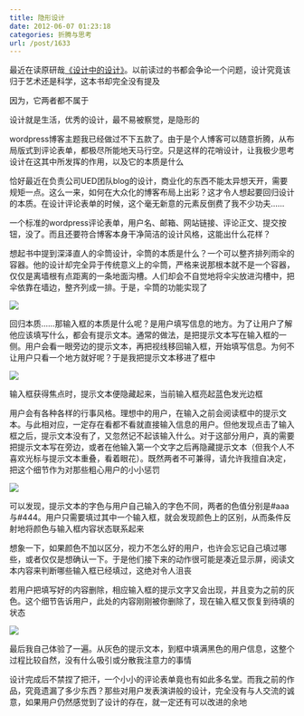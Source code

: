 ```yaml
---
title: 隐形设计
date: 2012-06-07 01:23:18
categories: 折腾与思考
url: /post/1633
---
```


最近在读原研哉[《设计中的设计》](http://book.douban.com/subject/1941558/ "原研哉《设计中的设计》")。以前读过的书都会争论一个问题，设计究竟该归于艺术还是科学，这本书却完全没有提及

因为，它两者都不属于

设计就是生活，优秀的设计，最不易被察觉，是隐形的

wordpress博客主题我已经做过不下五款了。由于是个人博客可以随意折腾，从布局版式到评论表单，都极尽所能地天马行空。只是这样的花哨设计，让我极少思考设计在这其中所发挥的作用，以及它的本质是什么

恰好最近在负责公司UED团队blog的设计，商业化的东西不能太异想天开，需要规矩一点。这么一来，如何在大众化的博客布局上出彩？这才令人想起要回归设计的本质。在设计评论表单的时候，这个毫无新意的元素反倒费了我不少功夫……

一个标准的wordpress评论表单，用户名、邮箱、网站链接、评论正文、提交按钮，没了。而且还要符合博客本身干净简洁的设计风格，这能出什么花样？

想起书中提到深泽直人的伞筒设计，伞筒的本质是什么？一个可以整齐排列雨伞的容器。他的设计却完全异于传统意义上的伞筒，严格来说那根本就不是一个容器，仅仅是离墙根有点距离的一条地面沟槽。人们却会不自觉地将伞尖放进沟槽中，把伞依靠在墙边，整齐列成一排。于是，伞筒的功能实现了

![](http://qiniu.colacdn.com/img/posts/2012-06/06-07/1.jpg)

回归本质……那输入框的本质是什么呢？是用户填写信息的地方。为了让用户了解他应该填写什么，都会有提示文本。通常的做法，是把提示文本写在输入框的一侧。用户会看一眼旁边的提示文本，再把视线移回输入框，开始填写信息。为何不让用户只看一个地方就好呢？于是我把提示文本移进了框中

![](http://qiniu.colacdn.com/img/posts/2012-06/06-07/2.jpg)

输入框获得焦点时，提示文本便隐藏起来，当前输入框亮起蓝色发光边框

用户会有各种各样的行事风格。理想中的用户，在输入之前会阅读框中的提示文本。与此相对应，一定存在看都不看就直接输入信息的用户。但他发现点击了输入框之后，提示文本没有了，又忽然记不起该输入什么。对于这部分用户，真的需要把提示文本写在旁边，或者在他输入第一个文字之后再隐藏提示文本（但我个人不喜欢光标与提示文本重叠，看着眼花）。既然两者不可兼得，请允许我擅自决定，把这个细节作为对那些粗心用户的小小惩罚

![](http://qiniu.colacdn.com/img/posts/2012-06/06-07/3.jpg)

可以发现，提示文本的字色与用户自己输入的字色不同，两者的色值分别是#aaa与#444。用户只需要填过其中一个输入框，就会发现颜色上的区别，从而条件反射地将颜色与输入框内容状态联系起来

想象一下，如果颜色不加以区分，视力不怎么好的用户，也许会忘记自己填过哪些，或者仅仅是想确认一下。于是他们接下来的动作很可能是凑近显示屏，阅读文本内容来判断哪些输入框已经填过，这绝对令人沮丧

若用户把填写好的内容删除，相应输入框的提示文字又会出现，并且变为之前的灰色。这个细节告诉用户，此处的内容刚刚被你删除了，现在输入框又恢复到待填的状态

![](http://qiniu.colacdn.com/img/posts/2012-06/06-07/4.jpg)

最后我自己体验了一遍。从灰色的提示文本，到框中填满黑色的用户信息，这整个过程比较自然，没有什么吸引或分散我注意力的事情

设计完成后不禁捏了把汗，一个小小的评论表单竟也有如此多名堂。而我之前的作品，究竟遗漏了多少东西？那些对用户发表演讲般的设计，完全没有与人交流的诚意，如果用户仍然感觉到了设计的存在，就一定还有可以改进的余地